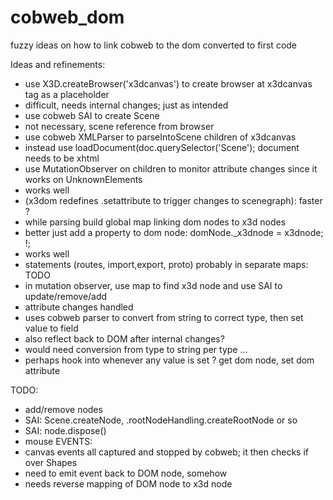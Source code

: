 # cobweb_dom
fuzzy ideas on how to link cobweb to the dom converted to first code

Ideas and refinements:

- use X3D.createBrowser('x3dcanvas') to create browser at x3dcanvas tag as a placeholder
 - difficult, needs internal changes; just <x3d> as intended
- use cobweb SAI to create Scene
 - not necessary, scene reference from browser
- use cobweb XMLParser to parseIntoScene children of x3dcanvas
 - instead use loadDocument(doc.querySelector('Scene'); document needs to be xhtml
- use MutationObserver on children to monitor attribute changes since it works on UnknownElements
 - works well
- (x3dom redefines .setattribute to trigger changes to scenegraph): faster ?
- while parsing build global map linking dom nodes to x3d nodes
- better just add a property to dom node: domNode._x3dnode = x3dnode; !;
 - works well
- statements (routes, import,export, proto) probably in separate maps: TODO
- in mutation observer, use map to find x3d node and use SAI to update/remove/add
 - attribute changes handled
 - uses cobweb parser to convert from string to correct type, then set value to field
 - also reflect back to DOM after internal changes?
 - would need conversion from type to string per type ...
 - perhaps hook into whenever any value is set ? get dom node, set dom attribute

TODO:

- add/remove nodes
 - SAI: Scene.createNode, .rootNodeHandling.createRootNode or so
 - SAI: node.dispose()
- mouse EVENTS:
 - canvas events all captured and stopped by cobweb; it then checks if over Shapes
 - need to emit event back to DOM node, somehow
 - needs reverse mapping of DOM node to x3d node




